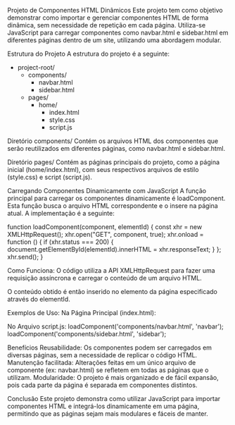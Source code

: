 Projeto de Componentes HTML Dinâmicos
Este projeto tem como objetivo demonstrar como importar e gerenciar componentes HTML de forma dinâmica, sem necessidade de repetição em cada página. Utiliza-se JavaScript para carregar componentes como navbar.html e sidebar.html em diferentes páginas dentro de um site, utilizando uma abordagem modular.

Estrutura do Projeto
A estrutura do projeto é a seguinte:


- project-root/
  - components/
    - navbar.html
    - sidebar.html
  - pages/
    - home/
      - index.html
      - style.css
      - script.js

Diretório components/
Contém os arquivos HTML dos componentes que serão reutilizados em diferentes páginas, como navbar.html e sidebar.html.

Diretório pages/
Contém as páginas principais do projeto, como a página inicial (home/index.html), com seus respectivos arquivos de estilo (style.css) e script (script.js).

Carregando Componentes Dinamicamente com JavaScript
A função principal para carregar os componentes dinamicamente é loadComponent. Esta função busca o arquivo HTML correspondente e o insere na página atual. A implementação é a seguinte:


function loadComponent(component, elementId) {
  const xhr = new XMLHttpRequest();
  xhr.open("GET", component, true);
  xhr.onload = function () {
    if (xhr.status === 200) {
      document.getElementById(elementId).innerHTML = xhr.responseText;
    }
  };
  xhr.send();
}

Como Funciona:
O código utiliza a API XMLHttpRequest para fazer uma requisição assíncrona e carregar o conteúdo de um arquivo HTML.

O conteúdo obtido é então inserido no elemento da página especificado através do elementId.

Exemplos de Uso:
Na Página Principal (index.html):

<div id="navbar"></div>
<div id="sidebar"></div>

No Arquivo script.js:
loadComponent('components/navbar.html', 'navbar');
loadComponent('components/sidebar.html', 'sidebar');

Benefícios
Reusabilidade: Os componentes podem ser carregados em diversas páginas, sem a necessidade de replicar o código HTML.
Manutenção facilitada: Alterações feitas em um único arquivo de componente (ex: navbar.html) se refletem em todas as páginas que o utilizam.
Modularidade: O projeto é mais organizado e de fácil expansão, pois cada parte da página é separada em componentes distintos.

Conclusão
Este projeto demonstra como utilizar JavaScript para importar componentes HTML e integrá-los dinamicamente em uma página, permitindo que as páginas sejam mais modulares e fáceis de manter.